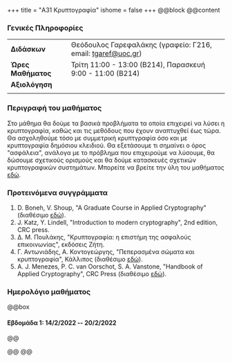 +++
title = "Α31 Κρυπτογραφία"
ishome = false
+++
@@block
@@content

### Γενικές Πληροφορίες

|   |   |
|:----|:----|
|**Διδάσκων** | Θεόδουλος Γαρεφαλάκης (γραφείο: Γ216, email: tgaref@uoc.gr)|
|**Ώρες Μαθήματος** | Τρίτη 11:00 - 13:00 (Β214), Παρασκευή 9:00 - 11:00 (Β214)|
|**Αξιολόγηση**| |
| | |


### Περιγραφή του μαθήματος
Στο μάθημα θα δούμε τα βασικά προβλήματα τα οποία επιχειρεί να λύσει η κρυπτογραφία, καθώς και 
τις μεθόδους που έχουν αναπτυχθεί έως τώρα. Θα ασχοληθούμε τόσο με συμμετρική κρυπτγραφία όσο και
με κρυπτογραφία δημόσιου κλειδιού. Θα εξετάσουμε τι σημαίνει ο όρος "ασφάλεια", ανάλογα με το 
πρόβλημα που επιχειρούμε να λύσουμε, θα δώσουμε σχετικούς ορισμούς και θα δούμε κατασκευές σχετικών
κρυπτογραφικών συστημάτων. Μπορείτε να βρείτε την ύλη του μαθήματος [εδώ](./syllabus.pdf).

### Προτεινόμενα συγγράμματα
 1. D. Boneh, V. Shoup, "A Graduate Course in Applied Cryptography" (διαθέσιμο [εδώ](https://toc.cryptobook.us/)).
 2. J. Katz, Y. Lindell, "Introduction to modern cryptography", 2nd edition, CRC press.
 3. Δ. Μ. Πουλάκης, "Κρυπτογραφία: η επιστήμη της ασφαλούς επικοινωνίας", εκδόσεις Ζήτη.
 4. Γ. Αντωνιάδης, Α. Κοντογεώργης, "Πεπερασμένα σώματα και κρυπτογραφία", Κάλλιπος (διαθέσιμο [εδώ](https://repository.kallipos.gr/handle/11419/155)).
 5. A. J. Menezes, P. C. van Oorschot, S. A. Vanstone, "Handbook of Applied Cryptography", CRC Press (διαθέσιμο  [εδώ](http://www.cacr.math.uwaterloo.ca/hac/)).

### Ημερολόγιο μαθήματος

@@box
#### Εβδομάδα 1: 14/2/2022 -- 20/2/2022

@@

@@
@@


